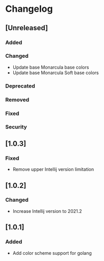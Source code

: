 # Changelog

## [Unreleased]

### Added

### Changed

- Update base Monarcula base colors
- Update base Monarcula Soft base colors

### Deprecated

### Removed

### Fixed

### Security

## [1.0.3]

### Fixed

- Remove upper Intellij version limitation

## [1.0.2]

### Changed

- Increase Intellij version to 2021.2

## [1.0.1]

### Added

- Add color scheme support for golang
